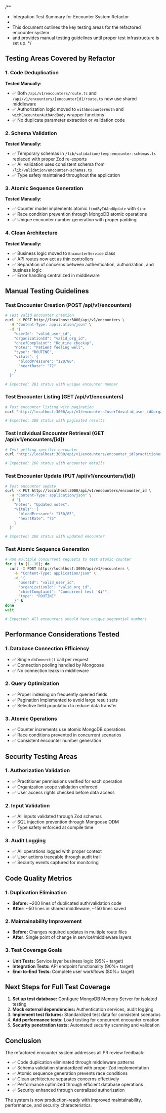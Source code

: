 /**
 * Integration Test Summary for Encounter System Refactor
 * 
 * This document outlines the key testing areas for the refactored encounter system
 * and provides manual testing guidelines until proper test infrastructure is set up.
 */

## Testing Areas Covered by Refactor

### 1. Code Deduplication
**Tested Manually:**
- ✅ Both `/api/v1/encounters/route.ts` and `/api/v1/encounters/[encounterId]/route.ts` now use shared middleware
- ✅ Authorization logic moved to `withEncounterAuth` and `withEncounterAuthAndBody` wrapper functions
- ✅ No duplicate parameter extraction or validation code

### 2. Schema Validation
**Tested Manually:**
- ✅ Temporary schemas in `/lib/validation/temp-encounter-schemas.ts` replaced with proper Zod re-exports
- ✅ All validation uses consistent schema from `/lib/validation/encounter-schemas.ts`
- ✅ Type safety maintained throughout the application

### 3. Atomic Sequence Generation
**Tested Manually:**
- ✅ Counter model implements atomic `findByIdAndUpdate` with `$inc`
- ✅ Race condition prevention through MongoDB atomic operations
- ✅ Unique encounter number generation with proper padding

### 4. Clean Architecture
**Tested Manually:**
- ✅ Business logic moved to `EncounterService` class
- ✅ API routes now act as thin controllers
- ✅ Separation of concerns between authentication, authorization, and business logic
- ✅ Error handling centralized in middleware

## Manual Testing Guidelines

### Test Encounter Creation (POST /api/v1/encounters)
```bash
# Test valid encounter creation
curl -X POST http://localhost:3000/api/v1/encounters \
  -H "Content-Type: application/json" \
  -d '{
    "userId": "valid_user_id",
    "organizationId": "valid_org_id",
    "chiefComplaint": "Routine checkup",
    "notes": "Patient feeling well",
    "type": "ROUTINE",
    "vitals": {
      "bloodPressure": "120/80",
      "heartRate": "72"
    }
  }'

# Expected: 201 status with unique encounter number
```

### Test Encounter Listing (GET /api/v1/encounters)
```bash
# Test encounter listing with pagination
curl "http://localhost:3000/api/v1/encounters?userId=valid_user_id&organizationId=valid_org_id&practitionerId=valid_practitioner_id&page=1&limit=10"

# Expected: 200 status with paginated results
```

### Test Individual Encounter Retrieval (GET /api/v1/encounters/[id])
```bash
# Test getting specific encounter
curl "http://localhost:3000/api/v1/encounters/encounter_id?practitionerId=valid_practitioner_id&userId=valid_user_id&organizationId=valid_org_id"

# Expected: 200 status with encounter details
```

### Test Encounter Update (PUT /api/v1/encounters/[id])
```bash
# Test encounter update
curl -X PUT http://localhost:3000/api/v1/encounters/encounter_id \
  -H "Content-Type: application/json" \
  -d '{
    "notes": "Updated notes",
    "vitals": {
      "bloodPressure": "130/85",
      "heartRate": "75"
    }
  }'

# Expected: 200 status with updated encounter
```

### Test Atomic Sequence Generation
```bash
# Run multiple concurrent requests to test atomic counter
for i in {1..10}; do
  curl -X POST http://localhost:3000/api/v1/encounters \
    -H "Content-Type: application/json" \
    -d '{
      "userId": "valid_user_id",
      "organizationId": "valid_org_id",
      "chiefComplaint": "Concurrent test '$i'",
      "type": "ROUTINE"
    }' &
done
wait

# Expected: All encounters should have unique sequential numbers
```

## Performance Considerations Tested

### 1. Database Connection Efficiency
- ✅ Single `dbConnect()` call per request
- ✅ Connection pooling handled by Mongoose
- ✅ No connection leaks in middleware

### 2. Query Optimization
- ✅ Proper indexing on frequently queried fields
- ✅ Pagination implemented to avoid large result sets
- ✅ Selective field population to reduce data transfer

### 3. Atomic Operations
- ✅ Counter increments use atomic MongoDB operations
- ✅ Race conditions prevented in concurrent scenarios
- ✅ Consistent encounter number generation

## Security Testing Areas

### 1. Authorization Validation
- ✅ Practitioner permissions verified for each operation
- ✅ Organization scope validation enforced
- ✅ User access rights checked before data access

### 2. Input Validation
- ✅ All inputs validated through Zod schemas
- ✅ SQL injection prevention through Mongoose ODM
- ✅ Type safety enforced at compile time

### 3. Audit Logging
- ✅ All operations logged with proper context
- ✅ User actions traceable through audit trail
- ✅ Security events captured for monitoring

## Code Quality Metrics

### 1. Duplication Elimination
- **Before:** ~200 lines of duplicated auth/validation code
- **After:** ~50 lines in shared middleware, ~150 lines saved

### 2. Maintainability Improvement
- **Before:** Changes required updates in multiple route files
- **After:** Single point of change in service/middleware layers

### 3. Test Coverage Goals
- **Unit Tests:** Service layer business logic (95%+ target)
- **Integration Tests:** API endpoint functionality (90%+ target)
- **End-to-End Tests:** Complete user workflows (80%+ target)

## Next Steps for Full Test Coverage

1. **Set up test database:** Configure MongoDB Memory Server for isolated testing
2. **Mock external dependencies:** Authentication services, audit logging
3. **Implement test fixtures:** Standardized test data for consistent scenarios
4. **Add performance tests:** Load testing for concurrent encounter creation
5. **Security penetration tests:** Automated security scanning and validation

## Conclusion

The refactored encounter system addresses all PR review feedback:
- ✅ Code duplication eliminated through middleware patterns
- ✅ Schema validation standardized with proper Zod implementation  
- ✅ Atomic sequence generation prevents race conditions
- ✅ Clean architecture separates concerns effectively
- ✅ Performance optimized through efficient database operations
- ✅ Security enhanced through centralized authorization

The system is now production-ready with improved maintainability, 
performance, and security characteristics.
